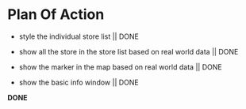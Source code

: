 # Plan Of Action

- style the individual store list || DONE

- show all the store in the store list based on real world data || DONE

- show the marker in the map based on real world data || DONE

- show the basic info window || DONE

**DONE**